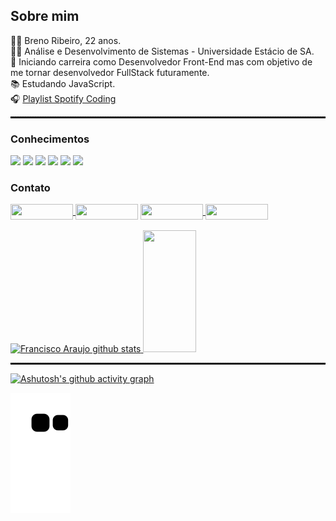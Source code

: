 

## Sobre mim
<div align="left">
🙋‍♂️ Breno Ribeiro, 22 anos. <br>
👨‍🎓 Análise e Desenvolvimento de Sistemas - Universidade Estácio de SA.<br>
🎯 Iniciando carreira como Desenvolvedor Front-End mas com objetivo de me tornar desenvolvedor FullStack futuramente.<br>
📚 Estudando JavaScript.<br>
🎧 <a href="https://open.spotify.com/playlist/5IMF5Ip71xcVj71pjEYXmM?si=abe1a9c19a8043b9">Playlist Spotify Coding</a><br>
</div>
 <hr style="border: none; border-top: 2px dotted black" />
 
 ### Conhecimentos
<div align="left">
  <img src="https://img.shields.io/badge/HTML5-E34F26?style=for-the-badge&logo=html5&logoColor=white">
  <img src="https://img.shields.io/badge/CSS3-1572B6?style=for-the-badge&logo=css3&logoColor=white">
  <img src="https://img.shields.io/badge/JavaScript-F7DF1E?style=for-the-badge&logo=javascript&logoColor=black">
  <img src="https://img.shields.io/badge/Sass-CC6699?style=for-the-badge&logo=sass&logoColor=white">
  <img src="https://img.shields.io/badge/GIT-E44C30?style=for-the-badge&logo=git&logoColor=white">
 <img src="https://img.shields.io/badge/GitHub-100000?style=for-the-badge&logo=github&logoColor=white">
</div>
 
### Contato

<div align="left">
<a href="https://www.instagram.com/brenordev/" target"_blank"/><img border-radius="0" align="center" width="100" height="25" src="https://img.shields.io/badge/Instagram-DA0037?style=for-the-badge&logo=instagram&logoColor=white"/>
<a href="https://twitter.com/brenor_dev"><img border-radius="0" align="center" width="100" height="25" src="https://img.shields.io/badge/Twitter-DA0037?style=for-the-badge&logo=twitter&logoColor=white"/></a>
<a href="https://www.linkedin.com/in/breno-ribeiro-293653231/" target"_blank"/><img align="center" width="100" height="25" src="https://img.shields.io/badge/LinkedIn-DA0037?style=for-the-badge&logo=linkedin&logoColor=white"/>
<a href="https://github.com/brenordev" target"_blank"/><img align="center" width="100" height="25" src="https://img.shields.io/badge/GitHub-DA0037?style=for-the-badge&logo=github&logoColor=white"/>
</div>

<div align="left">
<br>
  <img width="49%" height="195px" src="https://github-readme-stats.vercel.app/api?username=brenordev&show_icons=true&count_private=true&hide_border=true&title_color=fff&icon_color=fff&text_color=fff&bg_color=0d1117" alt="Francisco Araujo github stats" /> 
  <img width="41%" height="195px" src="https://github-readme-stats.vercel.app/api/top-langs/?username=brenordev&layout=compact&hide_border=true&title_color=fff&text_color=fff&bg_color=0d1117" />
</div>
 <hr style="border: none; border-top: 2px dotted black" />

<div align="left">
  

<div>

[![Ashutosh's github activity graph](https://github-readme-activity-graph.cyclic.app/graph?username=brenordev&bg_color=000000&color=da0037&line=da0037&point=ffffff&area=true&hide_border=true)](https://github.com/ashutosh00710/github-readme-activity-graph)
 
  ![Snake animation](https://github.com/brenordev/brenordev/blob/output/github-contribution-grid-snake.svg)
 
